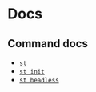 # Docs

## Command docs

* [`st`](st.md)
* [`st init`](st-init.md)
* [`st headless`](st-headless.md)

